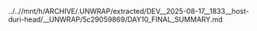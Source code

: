 ../..//mnt/h/ARCHIVE/.UNWRAP/extracted/DEV__2025-08-17__1833__host-duri-head/__UNWRAP/5c29059869/DAY10_FINAL_SUMMARY.md